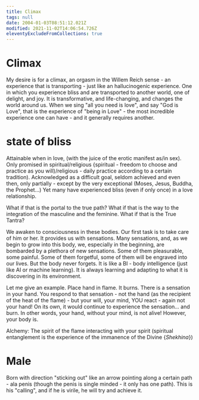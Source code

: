 ```yaml
---
title: Climax
tags: null
date: 2004-01-03T08:51:12.021Z
modified: 2021-11-02T14:06:54.726Z
eleventyExcludeFromCollections: true
---
```


# Climax

My desire is for a climax, an orgasm in the Willem Reich sense - an experience that is transporting - just like an hallucinogenic experience. One in which you experience bliss and are transported to another world, one of delight, and joy. It is transformative, and life-changing, and changes the world around us. When we sing "all you need is love", and say "God is Love", that is the experience of "being in Love" - the most incredible experience one can have - and it generally requires another.

# state of bliss

Attainable when in love, (with the juice of the erotic manifest as/in sex). Only promised in spiritual/religious {spiritual - freedom to choose and practice as you will)/religious - daily practice according to a certain tradition). Acknowledged as a difficult goal, seldom achieved and even then, only partially - except by the very exceptional (Moses, Jesus, Buddha, the Prophet...) Yet many have experienced bliss (even if only once) in a love relationship.

What if that is the portal to the true path? What if that is the way to the integration of the masculine and the feminine. What if that is the True Tantra?

We awaken to consciousness in these bodies. Our first task is to take care of him or her. It provides us with sensations. Many sensations, and, as we begin to grow into this body, we, especially in the beginning, are bombarded by a plethora of new sensations. Some of them pleasurable, some painful. Some of them forgetful, some of them will be engraved into our lives. But the body never forgets. It is like a BI - body intelligence (just like AI or machine learning). It is always learning and adapting to what it is discovering in its environment.

Let me give an example. Place hand in flame. It burns. There is a sensation in your hand. You respond to that sensation - not the hand (as the recipient of the heat of the flame) - but your will, your mind, YOU react - again not your hand! On its own, it would continue to experience the sensation... and burn. In other words, your hand, without your mind, is not alive! However, your body is.

Alchemy: The spirit of the flame interacting with your spirit (spiritual entanglement is the experience of the immanence of the Divine {_Shekhina_})

# Male

Born with direction "sticking out" like an arrow pointing along a certain path - ala penis (though the penis is single minded - it only has one path). This is his "calling", and if he is virile, he will try and achieve it.
